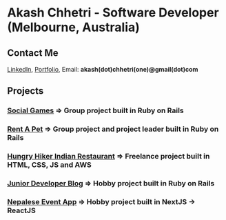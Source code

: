 # Akash Chhetri - Software Developer (Melbourne, Australia) 

## Contact Me

[LinkedIn](https://www.linkedin.com/in/akashchhetri), 
[Portfolio](http://akash7.netlify.com/), 
Email: **akash(dot)chhetri(one)@gmail(dot)com**

## Projects

### [Social Games](https://github.com/achhetr/social-games) => Group project built in Ruby on Rails
### [Rent A Pet](https://github.com/achhetr/rent-a-pet) => Group project and project leader built in Ruby on Rails
### [Hungry Hiker Indian Restaurant](http://thehungryhiker.com.au) => Freelance project built in HTML, CSS, JS and AWS
### [Junior Developer Blog](https://lewagon-dev.herokuapp.com/) => Hobby project built in Ruby on Rails
### [Nepalese Event App](https://github.com/achhetr/nepali-community-events) => Hobby project built in NextJS -> ReactJS
